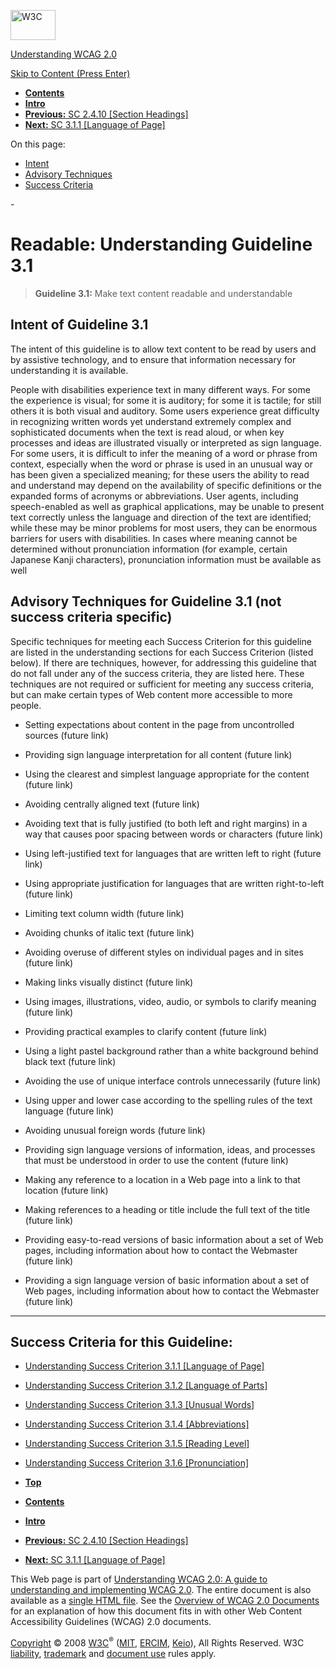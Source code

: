 [<img src="http://www.w3.org/Icons/w3c_home" alt="W3C" width="72" height="48" />](http://www.w3.org/)

[Understanding WCAG 2.0](http://www.w3.org/TR/2008/WD-UNDERSTANDING-WCAG20-20081103/)

[Skip to Content (Press Enter)](#maincontent)

<span id="top"></span>

-   **[Contents](http://www.w3.org/TR/2008/WD-UNDERSTANDING-WCAG20-20081103/#contents "Table of Contents")**
-   **[Intro](intro.html "Introduction to Understanding WCAG 2.0")**
-   [**Previous:** SC 2.4.10 \[Section Headings\]](navigation-mechanisms-headings.html "Understanding SC  2.4.10 [Section Headings]")
-   [**Next:** SC 3.1.1 \[Language of Page\]](meaning-doc-lang-id.html "Understanding SC  3.1.1 [Language of Page]")

On this page:

-   [Intent](#meaning)
-   [Advisory Techniques](#meaning)
-   [Success Criteria](#meaning-sc)

<span id="maincontent">-</span>

<span id="meaning"></span> **Readable**<span class="screenreader">:</span> Understanding Guideline 3.1
======================================================================================================

> **Guideline 3.1:** Make text content readable and understandable

<span id="meaning-intent"></span> Intent of Guideline 3.1
---------------------------------------------------------

The intent of this guideline is to allow text content to be read by users and by assistive technology, and to ensure that information necessary for understanding it is available.

People with disabilities experience text in many different ways. For some the experience is visual; for some it is auditory; for some it is tactile; for still others it is both visual and auditory. Some users experience great difficulty in recognizing written words yet understand extremely complex and sophisticated documents when the text is read aloud, or when key processes and ideas are illustrated visually or interpreted as sign language. For some users, it is difficult to infer the meaning of a word or phrase from context, especially when the word or phrase is used in an unusual way or has been given a specialized meaning; for these users the ability to read and understand may depend on the availability of specific definitions or the expanded forms of acronyms or abbreviations. User agents, including speech-enabled as well as graphical applications, may be unable to present text correctly unless the language and direction of the text are identified; while these may be minor problems for most users, they can be enormous barriers for users with disabilities. In cases where meaning cannot be determined without pronunciation information (for example, certain Japanese Kanji characters), pronunciation information must be available as well

<span id="meaning-advisory"></span> Advisory Techniques for Guideline 3.1 (not success criteria specific)
---------------------------------------------------------------------------------------------------------

Specific techniques for meeting each Success Criterion for this guideline are listed in the understanding sections for each Success Criterion (listed below). If there are techniques, however, for addressing this guideline that do not fall under any of the success criteria, they are listed here. These techniques are not required or sufficient for meeting any success criteria, but can make certain types of Web content more accessible to more people.

-   Setting expectations about content in the page from uncontrolled sources (future link)

-   Providing sign language interpretation for all content (future link)

-   Using the clearest and simplest language appropriate for the content (future link)

-   Avoiding centrally aligned text (future link)

-   Avoiding text that is fully justified (to both left and right margins) in a way that causes poor spacing between words or characters (future link)

-   Using left-justified text for languages that are written left to right (future link)

-   Using appropriate justification for languages that are written right-to-left (future link)

-   Limiting text column width (future link)

-   Avoiding chunks of italic text (future link)

-   Avoiding overuse of different styles on individual pages and in sites (future link)

-   Making links visually distinct (future link)

-   Using images, illustrations, video, audio, or symbols to clarify meaning (future link)

-   Providing practical examples to clarify content (future link)

-   Using a light pastel background rather than a white background behind black text (future link)

-   Avoiding the use of unique interface controls unnecessarily (future link)

-   Using upper and lower case according to the spelling rules of the text language (future link)

-   Avoiding unusual foreign words (future link)

-   Providing sign language versions of information, ideas, and processes that must be understood in order to use the content (future link)

-   Making any reference to a location in a Web page into a link to that location (future link)

-   Making references to a heading or title include the full text of the title (future link)

-   Providing easy-to-read versions of basic information about a set of Web pages, including information about how to contact the Webmaster (future link)

-   Providing a sign language version of basic information about a set of Web pages, including information about how to contact the Webmaster (future link)

------------------------------------------------------------------------

Success Criteria for this Guideline:
------------------------------------

-   [Understanding Success Criterion 3.1.1 \[Language of Page\]](meaning-doc-lang-id.html)
-   [Understanding Success Criterion 3.1.2 \[Language of Parts\]](meaning-other-lang-id.html)
-   [Understanding Success Criterion 3.1.3 \[Unusual Words\]](meaning-idioms.html)
-   [Understanding Success Criterion 3.1.4 \[Abbreviations\]](meaning-located.html)
-   [Understanding Success Criterion 3.1.5 \[Reading Level\]](meaning-supplements.html)
-   [Understanding Success Criterion 3.1.6 \[Pronunciation\]](meaning-pronunciation.html)

-   **[Top](#top)**
-   **[Contents](http://www.w3.org/TR/2008/WD-UNDERSTANDING-WCAG20-20081103/#contents "Table of Contents")**
-   **[Intro](intro.html "Introduction to Understanding WCAG 2.0")**
-   [**Previous:** SC 2.4.10 \[Section Headings\]](navigation-mechanisms-headings.html "Understanding SC  2.4.10 [Section Headings]")
-   [**Next:** SC 3.1.1 \[Language of Page\]](meaning-doc-lang-id.html "Understanding SC  3.1.1 [Language of Page]")

This Web page is part of [Understanding WCAG 2.0: A guide to understanding and implementing WCAG 2.0](http://www.w3.org/TR/2008/WD-UNDERSTANDING-WCAG20-20081103/). The entire document is also available as a [single HTML file](complete.html). See the [Overview of WCAG 2.0 Documents](http://www.w3.org/WAI/intro/wcag20) for an explanation of how this document fits in with other Web Content Accessibility Guidelines (WCAG) 2.0 documents.

[Copyright](http://www.w3.org/Consortium/Legal/ipr-notice#Copyright) © 2008 [W3C](http://www.w3.org/)<sup>®</sup> ([MIT](http://www.csail.mit.edu/), [ERCIM](http://www.ercim.org/), [Keio](http://www.keio.ac.jp/)), All Rights Reserved. W3C [liability](http://www.w3.org/Consortium/Legal/ipr-notice#Legal_Disclaimer), [trademark](http://www.w3.org/Consortium/Legal/ipr-notice#W3C_Trademarks) and [document use](http://www.w3.org/Consortium/Legal/copyright-documents) rules apply.
